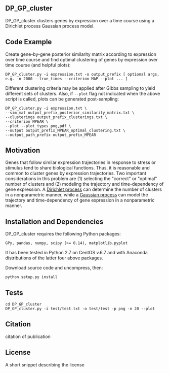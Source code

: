 
## DP_GP_cluster

DP_GP_cluster clusters genes by expression over a time course using a Dirichlet process Gaussian process model.

## Code Example

Create gene-by-gene posterior similarity matrix according to expression over time course and find optimal clustering of genes by expression over time course (and helpful plots):
    
    DP_GP_cluster.py -i expression.txt -o output_prefix [ optional args, e.g. -n 2000 --true_times --criterion MAP --plot ... ]
    
Different clustering criteria may be applied after Gibbs sampling to yield different sets of clusters. Also, if `--plot` flag not indicated when the above script is called, plots can be generated post-sampling:

    DP_GP_cluster.py -i expression.txt \
    --sim_mat output_prefix_posterior_similarity_matrix.txt \
    --clusterings output_prefix_clusterings.txt \
    --criterion MPEAR \
    --plot --plot_types png,pdf \
    --output output_prefix_MPEAR_optimal_clustering.txt \
    --output_path_prefix output_prefix_MPEAR
    
## Motivation

Genes that follow similar expression trajectories in response to stress or stimulus tend to share biological functions.  Thus, it is reasonable and common to cluster genes by expression trajectories.  Two important considerations in this problem are (1) selecting the "correct" or "optimal" number of clusters and (2) modeling the trajectory and time-dependency of gene expression. A [Dirichlet process](http://en.wikipedia.org/wiki/Dirichlet_process) can determine the number of clusters in a nonparametric manner, while a [Gaussian process](http://en.wikipedia.org/wiki/Gaussian_process) can model the trajectory and time-dependency of gene expression in a nonparametric manner.

## Installation and Dependencies

DP_GP_cluster requires the following Python packages:
    
    GPy, pandas, numpy, scipy (>= 0.14), matplotlib.pyplot

It has been tested in Python 2.7 on CentOS v.6.7 and with Anaconda distributions of the latter four above packages.

Download source code and uncompress, then:

    python setup.py install

## Tests

    cd DP_GP_cluster
    DP_GP_cluster.py -i test/test.txt -o test/test -p png -n 20 --plot

## Citation

citation of publication

## License

A short snippet describing the license
